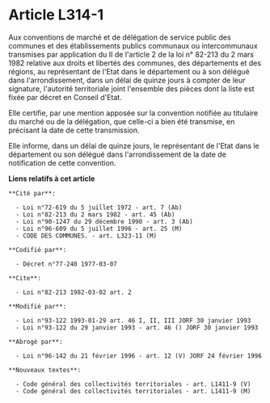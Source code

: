 # Article L314-1

Aux conventions de marché et de délégation de service public des communes et des établissements publics communaux ou
intercommunaux transmises par application du II de l'article 2 de la loi n° 82-213 du 2 mars 1982 relative aux droits et
libertés des communes, des départements et des régions, au représentant de l'Etat dans le département ou à son délégué dans
l'arrondissement, dans un délai de quinze jours à compter de leur signature, l'autorité territoriale joint l'ensemble des
pièces dont la liste est fixée par décret en Conseil d'Etat.

Elle certifie, par une mention apposée sur la convention notifiée au titulaire du marché ou de la délégation, que celle-ci a
bien été transmise, en précisant la date de cette transmission.

Elle informe, dans un délai de quinze jours, le représentant de l'Etat dans le département ou son délégué dans
l'arrondissement de la date de notification de cette convention.

**Liens relatifs à cet article**

	**Cité par**:

	  - Loi n°72-619 du 5 juillet 1972 - art. 7 (Ab)
	  - Loi n°82-213 du 2 mars 1982 - art. 45 (Ab)
	  - Loi n°90-1247 du 29 décembre 1990 - art. 3 (Ab)
	  - Loi n°96-609 du 5 juillet 1996 - art. 25 (M)
	  - CODE DES COMMUNES. - art. L323-11 (M)

	**Codifié par**:

	  - Décret n°77-240 1977-03-07

	**Cite**:

	  - Loi n°82-213 1982-03-02 art. 2

	**Modifié par**:

	  - Loi n°93-122 1993-01-29 art. 46 I, II, III JORF 30 janvier 1993
	  - Loi n°93-122 du 29 janvier 1993 - art. 46 () JORF 30 janvier 1993

	**Abrogé par**:

	  - Loi n°96-142 du 21 février 1996 - art. 12 (V) JORF 24 février 1996

	**Nouveaux textes**:

	  - Code général des collectivités territoriales - art. L1411-9 (V)
	  - Code général des collectivités territoriales - art. L1411-9 (M)
